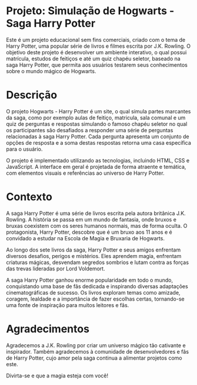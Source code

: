 # Projeto: Simulação de Hogwarts - Saga Harry Potter

Este é um projeto educacional sem fins comerciais, criado com o tema de Harry Potter, uma popular série de livros e filmes escrita por J.K. Rowling. O objetivo deste projeto é desenvolver um ambiente interativo, o qual possui matrícula, estudos de feitiços e até um quiz chapéu seletor, baseado na saga Harry Potter, que permita aos usuários testarem seus conhecimentos sobre o mundo mágico de Hogwarts.

# Descrição
O projeto Hogwarts - Harry Potter é um site, o qual simula partes marcantes da saga, como por exemplo aulas de feitiço, matricula, sala comunal e um quiz de perguntas e respostas simulando o famoso chapéu seletor no qual os participantes são desafiados a responder uma série de perguntas relacionadas à saga Harry Potter. Cada pergunta apresenta um conjunto de opções de resposta e a soma destas respostas retorna uma casa específica para o usuário.

O projeto é implementado utilizando as tecnologias, incluindo HTML, CSS e JavaScript. A interface em geral é projetada de forma atraente e temática, com elementos visuais e referências ao universo de Harry Potter.



# Contexto
A saga Harry Potter é uma série de livros escrita pela autora britânica J.K. Rowling. A história se passa em um mundo de fantasia, onde bruxos e bruxas coexistem com os seres humanos normais, mas de forma oculta. O protagonista, Harry Potter, descobre que é um bruxo aos 11 anos e é convidado a estudar na Escola de Magia e Bruxaria de Hogwarts.

Ao longo dos sete livros da saga, Harry Potter e seus amigos enfrentam diversos desafios, perigos e mistérios. Eles aprendem magia, enfrentam criaturas mágicas, desvendam segredos sombrios e lutam contra as forças das trevas lideradas por Lord Voldemort.

A saga Harry Potter ganhou enorme popularidade em todo o mundo, conquistando uma base de fãs dedicada e inspirando diversas adaptações cinematográficas de sucesso. Os livros exploram temas como amizade, coragem, lealdade e a importância de fazer escolhas certas, tornando-se uma fonte de inspiração para muitos leitores e fãs.


# Agradecimentos
Agradecemos a J.K. Rowling por criar um universo mágico tão cativante e inspirador. Também agradecemos à comunidade de desenvolvedores e fãs de Harry Potter, cujo amor pela saga continua a alimentar projetos como este.


Divirta-se e que a magia esteja com você!
